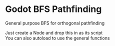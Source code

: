 # Godot BFS Pathfinding
General purpose BFS for orthogonal pathfinding  

Just create a Node and drop this in as its script  
You can also autoload to use the general functions
